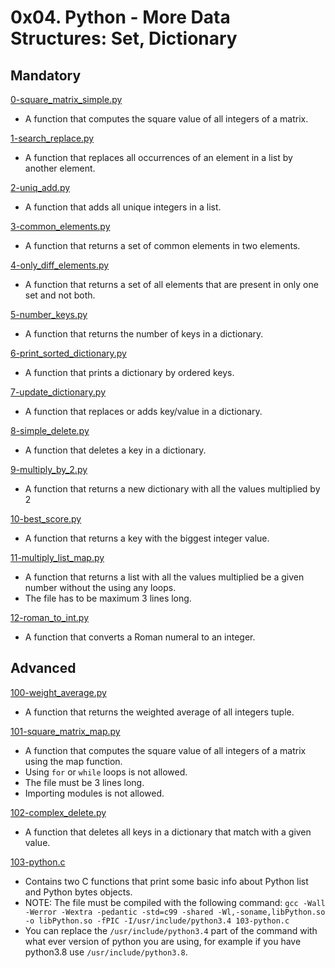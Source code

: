 # 0x04. Python - More Data Structures: Set, Dictionary

## Mandatory

[0-square_matrix_simple.py](./0-square_matrix_simple.py)

- A function that computes the square value of all integers of a matrix.

[1-search_replace.py](./1-search_replace.py)

- A function that replaces all occurrences of an element in a list by another
  element.

[2-uniq_add.py](./2-uniq_add.py)

- A function that adds all unique integers in a list.

[3-common_elements.py](./3-common_elements.py)

- A function that returns a set of common elements in two elements.

[4-only_diff_elements.py](./4-only_diff_elements.py)

- A function that returns a set of all elements that are present in only one
  set and not both.

[5-number_keys.py](./5-number_keys.py)

- A function that returns the number of keys in a dictionary.

[6-print_sorted_dictionary.py](./6-print_sorted_dictionary.py)

- A function that prints a dictionary by ordered keys.

[7-update_dictionary.py](./7-update_dictionary.py)

- A function that replaces or adds key/value in a dictionary.

[8-simple_delete.py](./8-simple_delete.py)

- A function that deletes a key in a dictionary.

[9-multiply_by_2.py](./9-multiply_by_2.py)

- A function that returns a new dictionary with all the values multiplied by 2

[10-best_score.py](./10-best_score.py)

- A function that returns a key with the biggest integer value.

[11-multiply_list_map.py](./11-multiply_list_map.py)

- A function that returns a list with all the values multiplied be a given
  number without the using any loops.
- The file has to be maximum 3 lines long.

[12-roman_to_int.py](./12-roman_to_int.py)

- A function that converts a Roman numeral to an integer.

## Advanced

[100-weight_average.py](./100-weight_average.py)

- A function that returns the weighted average of all integers tuple.

[101-square_matrix_map.py](./101-square_matrix_map.py)

- A function that computes the square value of all integers of a matrix using
  the map function.
- Using `for` or `while` loops is not allowed.
- The file must be 3 lines long.
- Importing modules is not allowed.

[102-complex_delete.py](./102-complex_delete.py)

- A function that deletes all keys in a dictionary that match
  with a given value.

[103-python.c](./103-python.c)

- Contains two C functions that print some basic info about Python list and
  Python bytes objects.
- NOTE: The file must be compiled with the following command:
  `gcc -Wall -Werror -Wextra -pedantic -std=c99 -shared -Wl,-soname,libPython.so -o libPython.so -fPIC -I/usr/include/python3.4 103-python.c`
- You can replace the `/usr/include/python3.4` part of the command with what
  ever version of python you are using, for example if you have python3.8 use
  `/usr/include/python3.8`.
